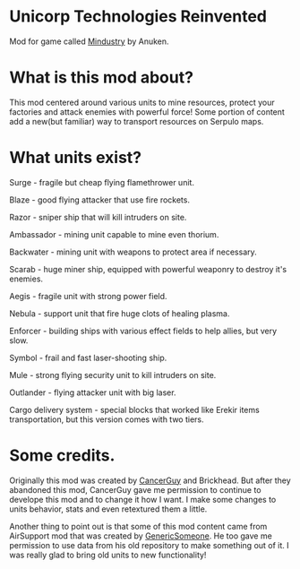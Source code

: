 # Unicorp Technologies Reinvented
Mod for game called [Mindustry](https://github.com/Anuken/Mindustry) by Anuken. 

# What is this mod about?
This mod centered around various units to mine resources, protect your factories and attack enemies with powerful force!
Some portion of content add a new(but familiar) way to transport resources on Serpulo maps.

# What units exist?
Surge - fragile but cheap flying flamethrower unit.

Blaze - good flying attacker that use fire rockets.

Razor - sniper ship that will kill intruders on site.

Ambassador - mining unit capable to mine even thorium.

Backwater - mining unit with weapons to protect area if necessary.

Scarab - huge miner ship, equipped with powerful weaponry to destroy it's enemies.


Aegis - fragile unit with strong power field.

Nebula - support unit that fire huge clots of healing plasma.

Enforcer - building ships with various effect fields to help allies, but very slow.


Symbol - frail and fast laser-shooting ship.

Mule - strong flying security unit to kill intruders on site.

Outlander - flying attacker unit with big laser.


Cargo delivery system - special blocks that worked like Erekir items transportation, but this version comes with two tiers.

# Some credits.
Originally this mod was created by [CancerGuy](https://github.com/AzhurniyBaklan) and Brickhead. 
But after they abandoned this mod, CancerGuy gave me permission to continue to develope this mod and to change it how I want.
I make some changes to units behavior, stats and even retextured them a little.


Another thing to point out is that some of this mod content came from AirSupport mod that was created by [GenericSomeone](https://github.com/GenericSomeone). He too gave me permission to use data from his old repository to make something out of it. I was really glad to bring old units to new functionality! 

